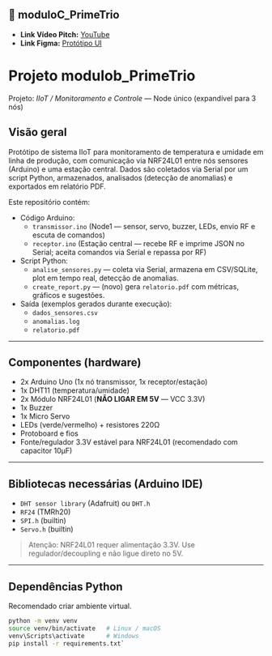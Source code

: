 ## 🔹 moduloC_PrimeTrio

- **Link Vídeo Pitch:** [YouTube](https://youtu.be/1flPGpY7s5Q)  
- **Link Figma:** [Protótipo UI](https://www.figma.com/proto/DpgRyIj2Ih6ygYx7qEyThv/Minimal-Landing-Page-Design-%7C-Website-Home-Page-Design-%7C-Agency-Website-UI-Design--Community---Copy-?node-id=1533-104&t=H451xpYJzxchxDiT-0&scaling=min-zoom&content-scaling=fixed&page-id=1%3A2&starting-point-node-id=1533%3A104&show-proto-sidebar=1)


# Projeto modulob_PrimeTrio
 
Projeto: *IIoT / Monitoramento e Controle* — Node único (expandível para 3 nós)

## Visão geral
Protótipo de sistema IIoT para monitoramento de temperatura e umidade em linha de produção, com comunicação via NRF24L01 entre nós sensores (Arduino) e uma estação central. Dados são coletados via Serial por um script Python, armazenados, analisados (detecção de anomalias) e exportados em relatório PDF.

Este repositório contém:
- Código Arduino:
  - `transmissor.ino` (Node1 — sensor, servo, buzzer, LEDs, envio RF e escuta de comandos)
  - `receptor.ino` (Estação central — recebe RF e imprime JSON no Serial; aceita comandos via Serial e repassa por RF)
- Script Python:
  - `analise_sensores.py` — coleta via Serial, armazena em CSV/SQLite, plot em tempo real, detecção de anomalias.
  - `create_report.py` — (novo) gera `relatorio.pdf` com métricas, gráficos e sugestões.
- Saída (exemplos gerados durante execução):
  - `dados_sensores.csv`
  - `anomalias.log`
  - `relatorio.pdf`

---

## Componentes (hardware)
- 2x Arduino Uno (1x nó transmissor, 1x receptor/estação)
- 1x DHT11 (temperatura/umidade)
- 2x Módulo NRF24L01 (**NÃO LIGAR EM 5V** — VCC 3.3V)
- 1x Buzzer
- 1x Micro Servo
- LEDs (verde/vermelho) + resistores 220Ω
- Protoboard e fios
- Fonte/regulador 3.3V estável para NRF24L01 (recomendado com capacitor 10µF)

---

## Bibliotecas necessárias (Arduino IDE)
- `DHT sensor library` (Adafruit) ou `DHT.h`
- `RF24` (TMRh20)
- `SPI.h` (builtin)
- `Servo.h` (builtin)

> Atenção: NRF24L01 requer alimentação 3.3V. Use regulador/decoupling e não ligue direto no 5V.

---

## Dependências Python
Recomendado criar ambiente virtual.

```bash
python -m venv venv
source venv/bin/activate   # Linux / macOS
venv\Scripts\activate      # Windows
pip install -r requirements.txt`









